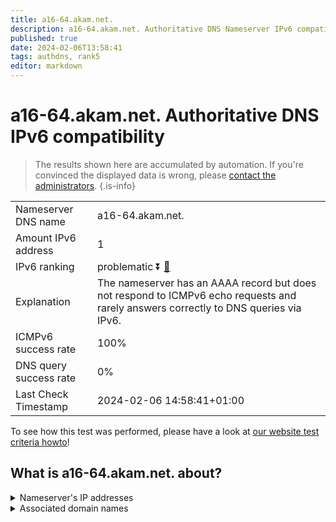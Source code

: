 ```yaml
---
title: a16-64.akam.net.
description: a16-64.akam.net. Authoritative DNS Nameserver IPv6 compatibility
published: true
date: 2024-02-06T13:58:41
tags: authdns, rank5
editor: markdown
---
```


# a16-64.akam.net. Authoritative DNS IPv6 compatibility

> The results shown here are accumulated by automation. If you're convinced the displayed data is wrong, please [contact the administrators](/howto/chat). 
{.is-info}




|   |   |
| - | - |
| Nameserver DNS name | a16-64.akam.net.
| Amount IPv6 address | 1
| IPv6 ranking | problematic :arrow_double_down: [🔗](/howto/ranking) |
| Explanation | The nameserver has an AAAA record but does not respond to ICMPv6 echo requests and rarely answers correctly to DNS queries via IPv6. |
| ICMPv6 success rate | 100%|
| DNS query success rate | 0% |
| Last Check Timestamp | 2024-02-06 14:58:41+01:00 |

To see how this test was performed, please have a look at [our website test criteria howto](/howto/testcriteria/authdns)!


## What is a16-64.akam.net. about?




<details>
<summary>Nameserver's IP addresses</summary>

2600:1406:1b::40

</details>



<details>
<summary>Associated domain names</summary>

www.mufg.jp

</details>
